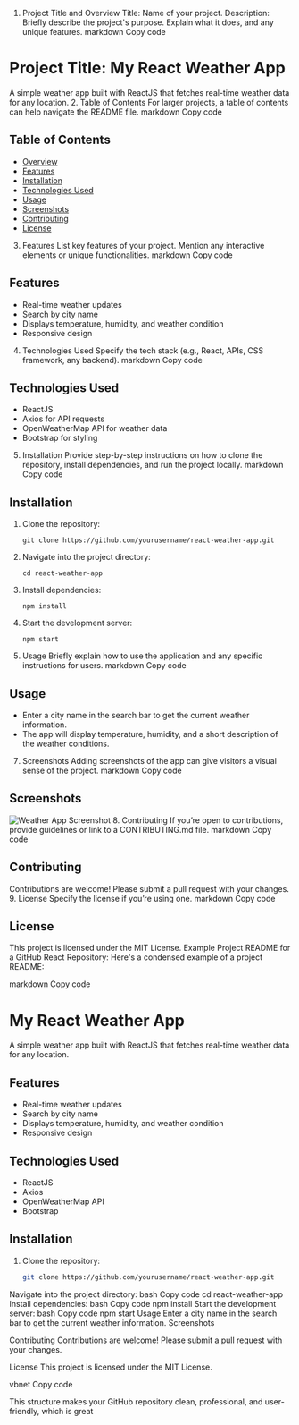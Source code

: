 1. Project Title and Overview
Title: Name of your project.
Description: Briefly describe the project's purpose. Explain what it does, and any unique features.
markdown
Copy code
# Project Title: My React Weather App
A simple weather app built with ReactJS that fetches real-time weather data for any location.
2. Table of Contents
For larger projects, a table of contents can help navigate the README file.
markdown
Copy code
## Table of Contents
- [Overview](#overview)
- [Features](#features)
- [Installation](#installation)
- [Technologies Used](#technologies-used)
- [Usage](#usage)
- [Screenshots](#screenshots)
- [Contributing](#contributing)
- [License](#license)
3. Features
List key features of your project. Mention any interactive elements or unique functionalities.
markdown
Copy code
## Features
- Real-time weather updates
- Search by city name
- Displays temperature, humidity, and weather condition
- Responsive design
4. Technologies Used
Specify the tech stack (e.g., React, APIs, CSS framework, any backend).
markdown
Copy code
## Technologies Used
- ReactJS
- Axios for API requests
- OpenWeatherMap API for weather data
- Bootstrap for styling
5. Installation
Provide step-by-step instructions on how to clone the repository, install dependencies, and run the project locally.
markdown
Copy code
## Installation
1. Clone the repository:
   ```
   git clone https://github.com/yourusername/react-weather-app.git
   ```
2. Navigate into the project directory:
   ```
   cd react-weather-app
   ```
3. Install dependencies:
   ```
   npm install
   ```
4. Start the development server:
   ```
   npm start
   ```
6. Usage
Briefly explain how to use the application and any specific instructions for users.
markdown
Copy code
## Usage
- Enter a city name in the search bar to get the current weather information.
- The app will display temperature, humidity, and a short description of the weather conditions.
7. Screenshots
Adding screenshots of the app can give visitors a visual sense of the project.
markdown
Copy code
## Screenshots
![Weather App Screenshot](path/to/screenshot.png)
8. Contributing
If you’re open to contributions, provide guidelines or link to a CONTRIBUTING.md file.
markdown
Copy code
## Contributing
Contributions are welcome! Please submit a pull request with your changes.
9. License
Specify the license if you’re using one.
markdown
Copy code
## License
This project is licensed under the MIT License.
Example Project README for a GitHub React Repository:
Here's a condensed example of a project README:

markdown
Copy code
# My React Weather App

A simple weather app built with ReactJS that fetches real-time weather data for any location.

## Features
- Real-time weather updates
- Search by city name
- Displays temperature, humidity, and weather condition
- Responsive design

## Technologies Used
- ReactJS
- Axios
- OpenWeatherMap API
- Bootstrap

## Installation
1. Clone the repository:
   ```bash
   git clone https://github.com/yourusername/react-weather-app.git
Navigate into the project directory:
bash
Copy code
cd react-weather-app
Install dependencies:
bash
Copy code
npm install
Start the development server:
bash
Copy code
npm start
Usage
Enter a city name in the search bar to get the current weather information.
Screenshots

Contributing
Contributions are welcome! Please submit a pull request with your changes.

License
This project is licensed under the MIT License.

vbnet
Copy code

This structure makes your GitHub repository clean, professional, and user-friendly, which is great 
